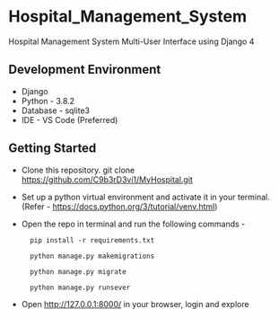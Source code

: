 # Hospital_Management_System

Hospital Management System Multi-User Interface using Django 4

## Development Environment

* Django
* Python - 3.8.2
* Database - sqlite3
* IDE - VS Code (Preferred)

## Getting Started

* Clone this repository.
    git clone https://github.com/C9b3rD3vi1/MyHospital.git

* Set up a python virtual environment and activate it in your terminal. (Refer - <a>https://docs.python.org/3/tutorial/venv.html</a>)
* Open the repo in terminal and run the following commands - 

        pip install -r requirements.txt

        python manage.py makemigrations

        python manage.py migrate
 
        python manage.py runsever


* Open http://127.0.0.1:8000/ in your browser, login and explore
